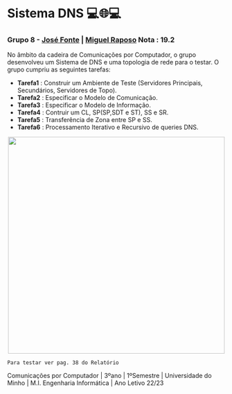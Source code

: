 # Sistema DNS 💻🌐💻
### Grupo 8 - [José Fonte](https://github.com/josefonte) | [Miguel Raposo](https://github.com/MiguelRaposo) Nota : 19.2

No âmbito da cadeira de Comunicações por Computador, o grupo desenvolveu um Sistema de DNS e uma topologia de rede para o testar. 
O grupo cumpriu as seguintes tarefas:

- __Tarefa1__ : Construir um Ambiente de Teste (Servidores Principais, Secundários, Servidores de Topo).
- __Tarefa2__ : Especificar o Modelo de Comunicação.
- __Tarefa3__ : Especificar o Modelo de Informação.
- __Tarefa4__ : Contruir um CL, SP(SP,SDT e ST), SS e SR.
- __Tarefa5__ : Transferência de Zona entre SP e SS.
- __Tarefa6__ : Processamento Iterativo e Recursivo de queries DNS.


<div align="center">
    <img src="/anexos/topologia_TP2.png" style="height: 500px;">
</div>

`Para testar ver pag. 38 do Relatório`

Comunicações por Computador | 3ºano | 1ºSemestre | Universidade do Minho | M.I. Engenharia Informática | Ano Letivo 22/23


